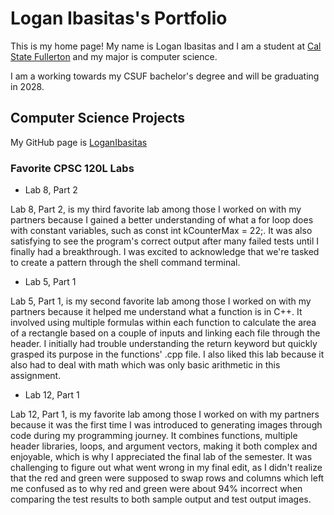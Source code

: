 
# Logan Ibasitas's Portfolio

This is my home page! My name is Logan Ibasitas and I am a student at [Cal State Fullerton](http://www.fullerton.edu/) and my major is computer science.

I am a working towards my CSUF bachelor's degree and will be graduating in 2028.

## Computer Science Projects

My GitHub page is [LoganIbasitas](http://github.com/Loganibasitas)

### Favorite CPSC 120L Labs

* Lab 8, Part 2

Lab 8, Part 2, is my third favorite lab among those I worked on with my partners because I gained a better understanding of what a for loop does with constant variables, such as const int kCounterMax = 22;. It was also satisfying to see the program's correct output after many failed tests until I finally had a breakthrough. I was excited to acknowledge that we're tasked to create a pattern through the shell command terminal.

* Lab 5, Part 1

Lab 5, Part 1, is my second favorite lab among those I worked on with my partners because it helped me understand what a function is in C++. It involved using multiple formulas within each function to calculate the area of a rectangle based on a couple of inputs and linking each file through the header. I initially had trouble understanding the return keyword but quickly grasped its purpose in the functions' .cpp file. I also liked this lab because it also had to deal with math which was only basic arithmetic in this assignment.

* Lab 12, Part 1

Lab 12, Part 1, is my favorite lab among those I worked on with my partners because it was the first time I was introduced to generating images through code during my programming journey. It combines functions, multiple header libraries, loops, and argument vectors, making it both complex and enjoyable, which is why I appreciated the final lab of the semester. It was challenging to figure out what went wrong in my final edit, as I didn't realize that the red and green were supposed to swap rows and columns which left me confused as to why red and green were about 94% incorrect when comparing the test results to both sample output and test output images.